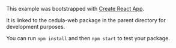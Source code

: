 This example was bootstrapped with [Create React App](https://github.com/facebook/create-react-app).

It is linked to the cedula-web package in the parent directory for development purposes.

You can run `npm install` and then `npm start` to test your package.
